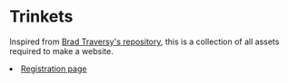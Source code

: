 # Trinkets

Inspired from [Brad Traversy's repository](https://github.com/bradtraversy/vanillawebprojects?tab=readme-ov-file), this is a collection of all assets required to make a website.

<li>
  <a href="https://github.com/ScalarJerk/trinkets-js/tree/main/register-page"> Registration page </a>
</li>
